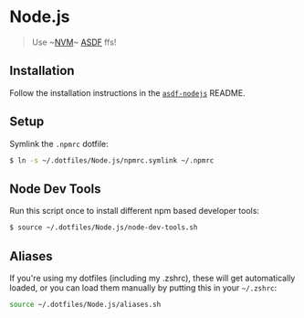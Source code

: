 Node.js
=======

> Use ~[NVM](https://github.com/creationix/nvm)~ [ASDF](https://github.com/asdf-vm/asdf) ffs!


## Installation

Follow the installation instructions in the [`asdf-nodejs`](https://github.com/asdf-vm/asdf-nodejs) README.


## Setup

Symlink the `.npmrc` dotfile:

```bash
$ ln -s ~/.dotfiles/Node.js/npmrc.symlink ~/.npmrc
```


## Node Dev Tools

Run this script once to install different npm based developer tools:

```bash
$ source ~/.dotfiles/Node.js/node-dev-tools.sh
```

## Aliases

If you're using my dotfiles (including my .zshrc), these will get automatically loaded,
or you can load them manually by putting this in your `~/.zshrc`:

```bash
source ~/.dotfiles/Node.js/aliases.sh
```

